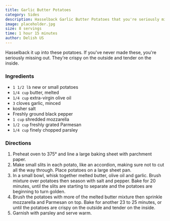 ```yaml
---
title: Garlic Butter Potatoes
category: Sides
description: Hasselback Garlic Butter Potatoes that you're seriously missing out on. They're crispy on the outside and tender on the inside.
image: placeholder.jpg
size: 8 servings
time: 1 hour 15 minutes
author: Delish US
---
```


Hasselback it up into these potatoes. If you've never made these, you're seriously missing out. They're crispy on the outside and tender on the inside.

### Ingredients

* `1 1/2 lb` new or small potatoes
* `1/4 cup` butter, melted
* `1/4 cup` extra-virgin olive oil
* `3` cloves garlic, minced
* kosher salt
* Freshly ground black pepper
* `1 cup` shredded mozzarella
* `1/2 cup` freshly grated Parmesan
* `1/4 cup` finely chopped parsley

### Directions

1. Preheat oven to 375° and line a large baking sheet with parchment paper.
2. Make small slits in each potato, like an accordion, making sure not to cut all the way through. Place potatoes on a large sheet pan.
3. In a small bowl, whisk together melted butter, olive oil and garlic. Brush mixture over potatoes then season with salt and pepper. Bake for 20 minutes, until the slits are starting to separate and the potatoes are beginning to turn golden.
4. Brush the potatoes with more of the melted butter mixture then sprinkle mozzarella and Parmesan on top. Bake for another 23 to 25 minutes, or until the potatoes are crispy on the outside and tender on the inside.
5. Garnish with parsley and serve warm.